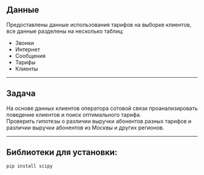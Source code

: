 ## Данные

Предоставлены данные использования тарифов на выборке клиентов, все данные разделены на несколько таблиц: 

* Звонки
* Интернет
* Сообщения
* Тарифы
* Клиенты

---
## Задача

На основе данных клиентов оператора сотовой связи проанализировать поведение клиентов и поиск оптимального тарифа.  
Проверить гипотезы о различии выручки абонентов разных тарифов и различии выручки абонентов из Москвы и других регионов.

---
## Библиотеки для установки:

`pip install scipy`